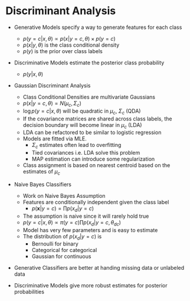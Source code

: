# Discriminant Analysis

-   Generative Models specify a way to generate features for each class
    -   $p(y = c |x, \theta) \propto p(x | y = c, \theta) \times p(y = c)$
    -   $p(x | y, \theta)$ is the class conditional density
    -   $p(y)$ is the prior over class labels
-   Discriminative Models estimate the posterior class probability
    -   $p(y | x, \theta)$

-   Gaussian Discriminant Analysis
    -   Class Conditional Densities are multivariate Gaussians
    -   $p(x | y=c, \theta) = N(\mu_c, \Sigma_c)$
    -   $\log p(y = c | x, \theta )$ will be quadratic in $\mu_c$, $\Sigma_c$ (QDA)
    -   If the covariance matrices are shared across class labels, the decision boundary will become linear in $\mu_c$ (LDA)
    -   LDA can be refactored to be similar to logistic regression
    -   Models are fitted via MLE.
        -   $\Sigma_c$ estimates often lead to overfitting
        -   Tied covariances i.e. LDA solve this problem
        -   MAP estimation can introduce some regularization
    -   Class assignment is based on nearest centroid based on the estimates of $\mu_c$

-   Naive Bayes Classifiers
    -   Work on Naive Bayes Assumption
    -   Features are conditionally independent given the class label
        -   $p(\mathbf x | y = c) = \prod p(x_d | y = c)$
    -   The assumption is naive since it will rarely hold true
    -   $p(y = c | x, \theta) \propto \pi(y = c) \prod p(x_d | y = c, \theta_{dc})$
    -   Model has very few parameters and is easy to estimate
    -   The distribution of $p(x_d | y = c)$ is
        -   Bernoulli for binary
        -   Categorical for categorical
        -   Gaussian for continuous

-   Generative Classifiers are better at handing missing data or unlabeled data
-   Discriminative Models give more robust estimates for posterior probabilities 